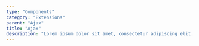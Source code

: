 ```yaml
---
type: "Components"
category: "Extensions"
parent: "Ajax"
title: "Ajax"
description: "Lorem ipsum dolor sit amet, consectetur adipiscing elit. Nunc tempus laoreet leo sit amet iaculis."
---
```

